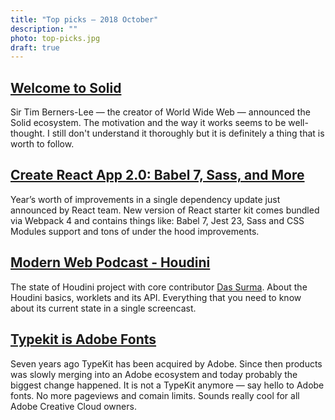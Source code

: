 ```yaml
---
title: "Top picks — 2018 October"
description: ""
photo: top-picks.jpg
draft: true
---
```


## [Welcome to Solid](https://solid.inrupt.com/)

Sir Tim Berners-Lee — the creator of World Wide Web — announced the Solid ecosystem. The motivation and the way it works seems to be well-thought. I still don't understand it thoroughly but it is definitely a thing that is worth to follow.

## [Create React App 2.0: Babel 7, Sass, and More](https://reactjs.org/blog/2018/10/01/create-react-app-v2.html)

Year’s worth of improvements in a single dependency update just announced by React team. New version of React starter kit comes bundled via Webpack 4 and contains things like: Babel 7, Jest 23, Sass and CSS Modules support and tons of under the hood improvements.

## [Modern Web Podcast - Houdini](https://youtu.be/QbHJIybbPLM)

The state of Houdini project with core contributor [Das Surma](https://twitter.com/dassurma). About the Houdini basics, worklets and its API. Everything that you need to know about its current state in a single screencast.

## [Typekit is Adobe Fonts](https://theblog.adobe.com/typekit-is-adobe-fonts/)

Seven years ago TypeKit has been acquired by Adobe. Since then products was slowly merging into an Adobe ecosystem and today probably the biggest change happened. It is not a TypeKit anymore — say hello to Adobe fonts. No more pageviews and comain limits. Sounds really cool for all Adobe Creative Cloud owners.
 